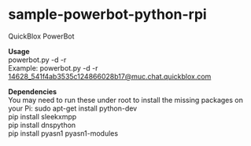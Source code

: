sample-powerbot-python-rpi
==========================

QuickBlox PowerBot

<b>Usage</b><br />
powerbot.py -d -r <QuickBlox MUC room to join>
<br />
Example: powerbot.py -d -r 14628_541f4ab3535c124866028b17@muc.chat.quickblox.com

<b>Dependencies</b><br />
You may need to run these under root to install the missing packages on your Pi:
sudo apt-get install python-dev<br />
pip install sleekxmpp<br />
pip install dnspython<br />
pip install pyasn1 pyasn1-modules<br />



